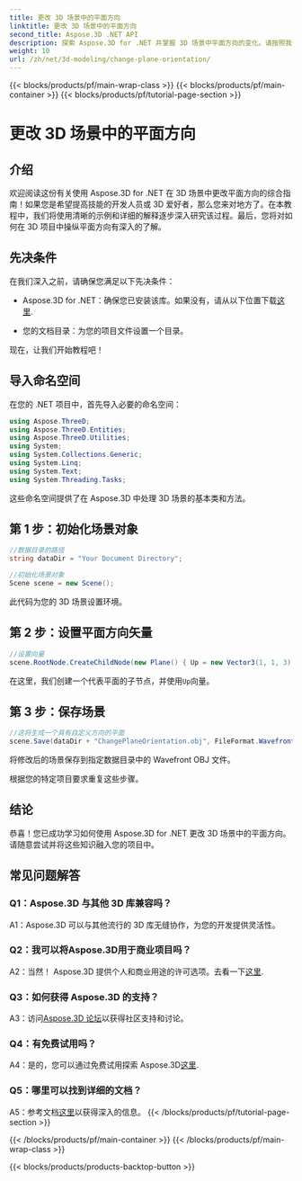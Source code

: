 ```yaml
---
title: 更改 3D 场景中的平面方向
linktitle: 更改 3D 场景中的平面方向
second_title: Aspose.3D .NET API
description: 探索 Aspose.3D for .NET 并掌握 3D 场景中平面方向的变化。请按照我们的分步指南进行无缝集成。
weight: 10
url: /zh/net/3d-modeling/change-plane-orientation/
---
```


{{< blocks/products/pf/main-wrap-class >}}
{{< blocks/products/pf/main-container >}}
{{< blocks/products/pf/tutorial-page-section >}}

# 更改 3D 场景中的平面方向

## 介绍

欢迎阅读这份有关使用 Aspose.3D for .NET 在 3D 场景中更改平面方向的综合指南！如果您是希望提高技能的开发人员或 3D 爱好者，那么您来对地方了。在本教程中，我们将使用清晰的示例和详细的解释逐步深入研究该过程。最后，您将对如何在 3D 项目中操纵平面方向有深入的了解。

## 先决条件

在我们深入之前，请确保您满足以下先决条件：

-  Aspose.3D for .NET：确保您已安装该库。如果没有，请从以下位置下载[这里](https://releases.aspose.com/3d/net/).

- 您的文档目录：为您的项目文件设置一个目录。

现在，让我们开始教程吧！

## 导入命名空间

在您的 .NET 项目中，首先导入必要的命名空间：

```csharp
using Aspose.ThreeD;
using Aspose.ThreeD.Entities;
using Aspose.ThreeD.Utilities;
using System;
using System.Collections.Generic;
using System.Linq;
using System.Text;
using System.Threading.Tasks;
```

这些命名空间提供了在 Aspose.3D 中处理 3D 场景的基本类和方法。

## 第 1 步：初始化场景对象

```csharp
//数据目录的路径
string dataDir = "Your Document Directory";

//初始化场景对象
Scene scene = new Scene();
```

此代码为您的 3D 场景设置环境。

## 第 2 步：设置平面方向矢量

```csharp
//设置向量
scene.RootNode.CreateChildNode(new Plane() { Up = new Vector3(1, 1, 3) });
```

在这里，我们创建一个代表平面的子节点，并使用`Up`向量。

## 第 3 步：保存场景

```csharp
//这将生成一个具有自定义方向的平面
scene.Save(dataDir + "ChangePlaneOrientation.obj", FileFormat.WavefrontOBJ);
```

将修改后的场景保存到指定数据目录中的 Wavefront OBJ 文件。

根据您的特定项目要求重复这些步骤。

## 结论

恭喜！您已成功学习如何使用 Aspose.3D for .NET 更改 3D 场景中的平面方向。请随意尝试并将这些知识融入您的项目中。

## 常见问题解答

### Q1：Aspose.3D 与其他 3D 库兼容吗？

A1：Aspose.3D 可以与其他流行的 3D 库无缝协作，为您的开发提供灵活性。

### Q2：我可以将Aspose.3D用于商业项目吗？

 A2：当然！ Aspose.3D 提供个人和商业用途的许可选项。去看一下[这里](https://purchase.aspose.com/buy).

### Q3：如何获得 Aspose.3D 的支持？

 A3：访问[Aspose.3D 论坛](https://forum.aspose.com/c/3d/18)以获得社区支持和讨论。

### Q4：有免费试用吗？

 A4：是的，您可以通过免费试用探索 Aspose.3D[这里](https://releases.aspose.com/).

### Q5：哪里可以找到详细的文档？

 A5：参考文档[这里](https://reference.aspose.com/3d/net/)以获得深入的信息。
{{< /blocks/products/pf/tutorial-page-section >}}

{{< /blocks/products/pf/main-container >}}
{{< /blocks/products/pf/main-wrap-class >}}

{{< blocks/products/products-backtop-button >}}

